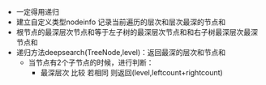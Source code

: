 + 一定得用递归
+ 建立自定义类型nodeinfo 记录当前遍历的层次和层次最深的节点和
+ 根节点的最深层次节点和等于左子树的最深层次节点和和右子树最深层次最深节点和
+ 递归方法deepsearch(TreeNode,level)：返回最深的层次和节点和
  + 当节点有2个子节点的时候，进行判断：
    + 最深层次 比较 若相同 则返回(level,leftcount+rightcount)